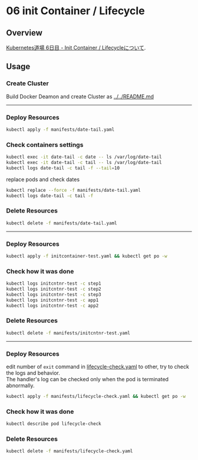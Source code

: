 # 06 init Container / Lifecycle

## Overview

[Kubernetes道場 6日目 - Init Container / Lifecycleについて](https://cstoku.dev/posts/2018/k8sdojo-06/).  

## Usage

### Create Cluster

Build Docker Deamon and create Cluster as [../../README.md](../../README.md#usage)

---

### Deploy Resources

```sh
kubectl apply -f manifests/date-tail.yaml
```

### Check containers settings

```sh
kubectl exec -it date-tail -c date -- ls /var/log/date-tail
kubectl exec -it date-tail -c tail -- ls /var/log/date-tail
kubectl logs date-tail -c tail -f --tail=10
```

replace pods and check dates

```sh
kubectl replace --force -f manifests/date-tail.yaml
kubectl logs date-tail -c tail -f
```

### Delete Resources

```sh
kubectl delete -f manifests/date-tail.yaml
```

---

### Deploy Resources

```sh
kubectl apply -f initcontainer-test.yaml && kubectl get po -w
```

### Check how it was done

```sh
kubectl logs initcntnr-test -c step1
kubectl logs initcntnr-test -c step2
kubectl logs initcntnr-test -c step3
kubectl logs initcntnr-test -c app1
kubectl logs initcntnr-test -c app2
```

### Delete Resources

```sh
kubectl delete -f manifests/initcntnr-test.yaml
```

---

### Deploy Resources

edit number of `exit` command in [lifecycle-check.yaml](manifests/lifecycle-check.yaml) to other, try to check the logs and behavior.  
The handler's log can be checked only when the pod is terminated abnormally.

```sh
kubectl apply -f manifests/lifecycle-check.yaml && kubectl get po -w
```

### Check how it was done

```sh
kubectl describe pod lifecycle-check
```

### Delete Resources

```sh
kubectl delete -f manifests/lifecycle-check.yaml
```
